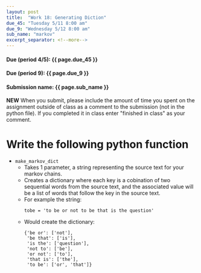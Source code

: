 ```yaml
---
layout: post
title:  "Work 18: Generating Diction"
due_45: "Tuesday 5/11 8:00 am"
due_9: "Wednesday 5/12 8:00 am"
sub_name: "markov"
excerpt_separator: <!--more-->
---
```


#### Due (period 4/5): {{ page.due_45 }}
#### Due (period 9): {{ page.due_9 }}

#### Submission name: {{ page.sub_name }}
<!--more-->

**NEW** When you submit, please include the amount of time you spent on the assignment outside of class as a comment to the submission (not in the python file). If you completed it in class enter "finished in class" as your comment.

# Write the following python function
* `make_markov_dict`
  * Takes 1 parameter, a string representing the source text for your markov chains.
  * Creates a dictionary where each key is a cobination of two sequential words from the source text, and the associated value will be a list of words that follow the key in the source text.
  * For example the string:
    ```
    tobe = 'to be or not to be that is the question'
    ```
  * Would create the dictionary:
    ```
    {'be or': ['not'],
     'be that': ['is'],
     'is the': ['question'],
     'not to': ['be'],
     'or not': ['to'],
     'that is': ['the'],
     'to be': ['or', 'that']}
    ```
